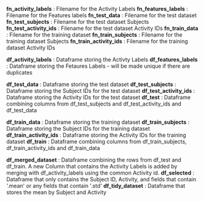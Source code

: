 **fn_activity_labels** : Filename for the Activity Labels
**fn_features_labels** : Filename for the Features labels
**fn_test_data** : Filename for the test dataset
**fn_test_subjects** : Filename for the test dataset Subjects
**fn_test_activity_ids** : Filename for the test dataset Activity IDs
**fn_train_data** : Filename for the training dataset
**fn_train_subjects** : Filename for the training dataset Subjects
**fn_train_activity_ids** : Filename for the training dataset Activity IDs

**df_activity_labels** : Dataframe storing the Activty Labels
**df_features_labels** : Dataframe storing the Fetaures Labels - will be made unique if there are duplicates

**df_test_data** : Dataframe storing the test dataset
**df_test_subjects** : Dataframe storing the Subject IDs for the test dataset
**df_test_activity_ids** : Dataframe storing the Activity IDs for the test dataset
**df_test** : Dataframe combining columns from df_test_subjects and df_test_activity_ids and df_test_data

**df_train_data** : Dataframe storing the training dataset
**df_train_subjects** : Dataframe storing the Subject IDs for the training dataset
**df_train_activity_ids** : Dataframe storing the Activity IDs for the training dataset
**df_train** : Dataframe combining columns from df_train_subjects, df_train_activity_ids and df_train_data

**df_merged_dataset** : Dataframe combining the rows from df_test and df_train. A new Column that contains the Activity Labels is added by merging with df_activity_labels using the common Activity id.
**df_selected** : Dataframe that only contains the Subject ID, Activity, and fields that contain '.mean' or any fields that contain '.std'
**df_tidy_dataset** : Dataframe that stores the mean by Subject and Activity
